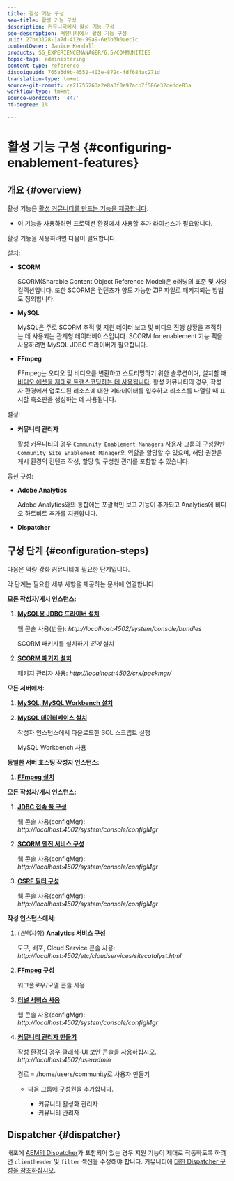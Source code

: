 ```yaml
---
title: 활성 기능 구성
seo-title: 활성 기능 구성
description: 커뮤니티에서 활성 기능 구성
seo-description: 커뮤니티에서 활성 기능 구성
uuid: 27be3128-1a7d-412e-99a9-6e3b3b0aec1c
contentOwner: Janice Kendall
products: SG_EXPERIENCEMANAGER/6.5/COMMUNITIES
topic-tags: administering
content-type: reference
discoiquuid: 765a3d9b-4552-403e-872c-fdf684ac271d
translation-type: tm+mt
source-git-commit: ce21755263a2e8a3f0e97acb7f586e32cedde83a
workflow-type: tm+mt
source-wordcount: '447'
ht-degree: 1%

---
```



# 활성 기능 구성 {#configuring-enablement-features}

## 개요 {#overview}

활성 기능은 [활성 커뮤니티를 만드는 기능을 제공합니다](overview.md#enablement-community).

* 이 기능을 사용하려면 프로덕션 환경에서 사용할 추가 라이선스가 필요합니다.

활성 기능을 사용하려면 다음이 필요합니다.

설치:

* **SCORM**

   SCORM(Sharable Content Object Reference Model)은 e러닝의 표준 및 사양 컬렉션입니다. 또한 SCORM은 컨텐츠가 양도 가능한 ZIP 파일로 패키지되는 방법도 정의합니다.

* **MySQL**

   MySQL은 주로 SCORM 추적 및 지원 데이터 보고 및 비디오 진행 상황을 추적하는 데 사용되는 관계형 데이터베이스입니다. SCORM for enablement 기능 팩을 사용하려면 MySQL JDBC 드라이버가 필요합니다.

* **FFmpeg**

   FFmpeg는 오디오 및 비디오를 변환하고 스트리밍하기 위한 솔루션이며, 설치할 때 [비디오 에셋을 제대로 트랜스코딩하는 데 사용됩니다](../../help/sites-authoring/default-components-foundation.md#video). 활성 커뮤니티의 경우, 작성자 환경에서 업로드된 리소스에 대한 메타데이터를 입수하고 리소스를 나열할 때 표시할 축소판을 생성하는 데 사용됩니다.

설정:

* **커뮤니티 관리자**

   활성 커뮤니티의 경우 `Community Enablement Managers` 사용자 그룹의 구성원만 `Community Site Enablement Manager`의 역할을 할당할 수 있으며, 해당 권한은 게시 환경의 컨텐츠 작성, 할당 및 구성원 관리를 포함할 수 있습니다.

옵션 구성:

* **Adobe Analytics**

   Adobe Analytics와의 통합에는 포괄적인 보고 기능이 추가되고 Analytics에 비디오 하트비트 추가를 지원합니다.

* **Dispatcher**

## 구성 단계 {#configuration-steps}

다음은 역량 강화 커뮤니티에 필요한 단계입니다.

각 단계는 필요한 세부 사항을 제공하는 문서에 연결합니다.

**모든 작성자/게시 인스턴스:**

1. **[MySQL용 JDBC 드라이버 설치](deploy-communities.md#jdbc-driver-for-mysql)**

   웹 콘솔 사용(번들): *http://localhost:4502/system/console/bundles*

   SCORM 패키지를 설치하기 *전에* 설치

1. **[SCORM 패키지 설치](deploy-communities.md#scorm-package)**


   패키지 관리자 사용: *http://localhost:4502/crx/packmgr/*

**모든 서버에서:**

1. **[MySQL, MySQL Workbench 설치](mysql.md)**

1. **[MySQL 데이터베이스 설치](mysql.md#database-setup)**

   작성자 인스턴스에서 다운로드한 SQL 스크립트 실행

   MySQL Workbench 사용

**동일한 서버 호스팅 작성자 인스턴스:**

1. **[FFmpeg 설치](ffmpeg.md)**

**모든 작성자/게시 인스턴스:**

1. **[JDBC 접속 풀 구성](mysql.md#configure-jdbc-connections)**

   웹 콘솔 사용(configMgr): *http://localhost:4502/system/console/configMgr*

1. **[SCORM 엔진 서비스 구성](mysql.md#aem-communities-scormengine-service)**

   웹 콘솔 사용(configMgr): *http://localhost:4502/system/console/configMgr*

1. **[CSRF 필터 구성](mysql.md#adobe-granite-csrf-filter)**

   웹 콘솔 사용(configMgr): *http://localhost:4502/system/console/configMgr*

**작성 인스턴스에서:**

1. (*선택*&#x200B;사항) **[Analytics 서비스 구성](analytics.md)**

   도구, 배포, Cloud Service 콘솔 사용: *http://localhost:4502/etc/cloudservices/sitecatalyst.html*

1. **[FFmpeg 구성](ffmpeg.md#configure-ffmpeg-transcoding-service)**

   워크플로우/모델 콘솔 사용

1. **[터널 서비스 사용](deploy-communities.md#tunnel-service-on-author)**

   웹 콘솔 사용(configMgr): *http://localhost:4502/system/console/configMgr*

1. **[커뮤니티 관리자 만들기](users.md#creating-community-members)**

   작성 환경의 경우 클래식-UI 보안 콘솔을 사용하십시오. *http://localhost:4502/useradmin*

   경로 = /home/users/community로 사용자 만들기

   * 다음 그룹에 구성원을 추가합니다.

      * 커뮤니티 활성화 관리자
      * 커뮤니티 관리자

## Dispatcher {#dispatcher}

배포에 [AEM의 Dispatcher](https://helpx.adobe.com/experience-manager/dispatcher/using/dispatcher.html)가 포함되어 있는 경우 지원 기능이 제대로 작동하도록 하려면 `clientheader` 및 `filter` 섹션을 수정해야 합니다. 커뮤니티에 [대한 Dispatcher 구성을 참조하십시오](dispatcher.md#enablement).
